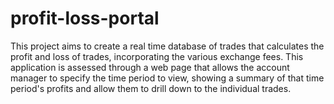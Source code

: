 # profit-loss-portal
This project aims to create a real time database of trades that calculates the profit and loss of trades, incorporating the various exchange fees. This application is assessed through a web page that allows the account manager to specify the time period to view, showing a summary of that time period's profits and allow them to drill down to the individual trades.
